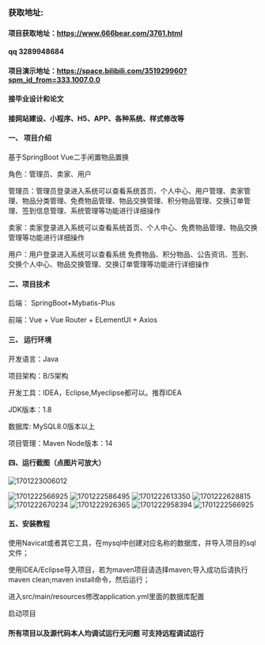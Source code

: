 ### 获取地址:
#### 项目获取地址：https://www.666bear.com/3761.html
#### qq 3289948684
#### 项目演示地址：https://space.bilibili.com/351929960?spm_id_from=333.1007.0.0
#### 接毕业设计和论文
#### 接网站建设、小程序、H5、APP、各种系统、样式修改等

#### 一、 项目介绍
基于SpringBoot Vue二手闲置物品置换

角色：管理员、卖家、用户

管理员：管理员登录进入系统可以查看系统首页、个人中心、用户管理、卖家管理、物品分类管理、免费物品管理、物品交换管理、积分物品管理、交换订单管理、签到信息管理、系统管理等功能进行详细操作

卖家：卖家登录进入系统可以查看系统首页、个人中心、免费物品管理、物品交换管理等功能进行详细操作

用户：用户登录进入系统可以查看系统 免费物品、积分物品、公告资讯、签到、交换个人中心、物品交换管理、交换订单管理等功能进行详细操作

#### 二、项目技术
后端： SpringBoot+Mybatis-Plus

前端：Vue + Vue Router + ELementUI + Axios

#### 三、 运行环境
开发语言：Java

项目架构：B/S架构

开发工具：IDEA，Eclipse,Myeclipse都可以。推荐IDEA

JDK版本：1.8

数据库: MySQL8.0版本以上

项目管理：Maven
Node版本：14
#### 四、运行截图（点图片可放大）
![1701223006012](https://github.com/666bears/Second-hands/assets/143094776/93dd7070-ae9e-4266-8227-efd4eaaf55ee)

![1701222566925](https://github.com/666bears/Second-hands/assets/143094776/9d3f214a-f2f2-4732-b273-f86e29a369c0)
![1701222586495](https://github.com/666bears/Second-hands/assets/143094776/7ebd3447-4b3b-4a28-a386-b69b2c74535b)
![1701222613350](https://github.com/666bears/Second-hands/assets/143094776/21a10eaf-2ca0-40f5-91cf-056282347c4c)
![1701222628815](https://github.com/666bears/Second-hands/assets/143094776/0e3310bc-4d3a-44be-81ac-eed21065d0cc)
![1701222670234](https://github.com/666bears/Second-hands/assets/143094776/00e3d51b-a9c9-4cc5-916f-98bf829669a3)
![1701222926365](https://github.com/666bears/Second-hands/assets/143094776/d5bcec0d-3285-487a-827b-f08dffc30ead)
![1701222958394](https://github.com/666bears/Second-hands/assets/143094776/e2210040-c6f8-4c81-9da6-03e72eeaa7c0)
![1701222566925](https://github.com/666bears/Second-hands/assets/143094776/81ce593c-ccd5-467f-9161-5176a4c9b0e1)



#### 五、安装教程
使用Navicat或者其它工具，在mysql中创建对应名称的数据库，并导入项目的sql文件；

使用IDEA/Eclipse导入项目，若为maven项目请选择maven;导入成功后请执行maven clean;maven install命令，然后运行；

进入src/main/resources修改application.yml里面的数据库配置

启动项目


#### 所有项目以及源代码本人均调试运行无问题 可支持远程调试运行



